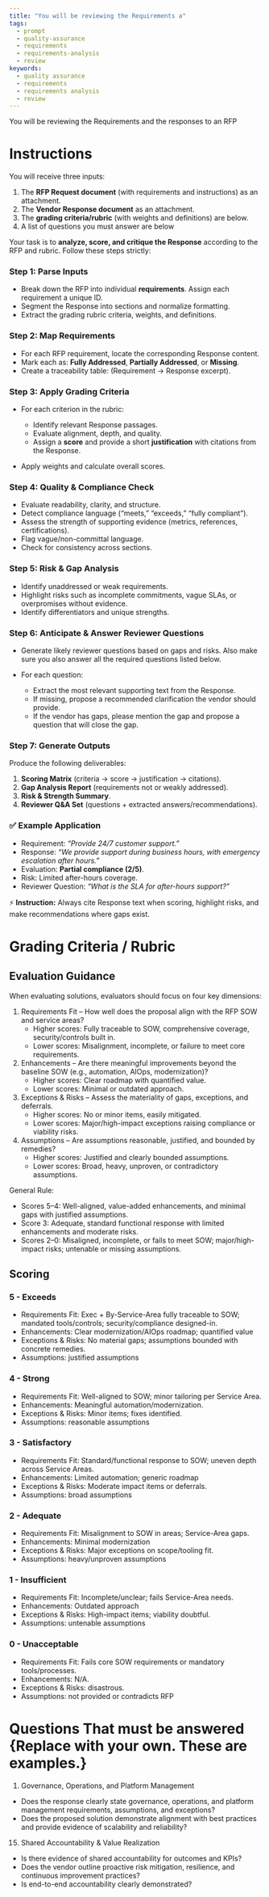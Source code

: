 ```yaml
---
title: "You will be reviewing the Requirements a"
tags:
  - prompt
  - quality-assurance
  - requirements
  - requirements-analysis
  - review
keywords:
  - quality assurance
  - requirements
  - requirements analysis
  - review
---
```

You will be reviewing the Requirements and the responses to an RFP 

# Instructions 

You will receive three inputs:

1. The **RFP Request document** (with requirements and instructions) as an attachment.
2. The **Vendor Response document** as an attachment.
3. The **grading criteria/rubric** (with weights and definitions) are below.
4. A list of questions you must answer are below

Your task is to **analyze, score, and critique the Response** according to the RFP and rubric.
Follow these steps strictly:

### **Step 1: Parse Inputs**

* Break down the RFP into individual **requirements**. Assign each requirement a unique ID.
* Segment the Response into sections and normalize formatting.
* Extract the grading rubric criteria, weights, and definitions.

### **Step 2: Map Requirements**

* For each RFP requirement, locate the corresponding Response content.
* Mark each as: **Fully Addressed**, **Partially Addressed**, or **Missing**.
* Create a traceability table: (Requirement → Response excerpt).

### **Step 3: Apply Grading Criteria**

* For each criterion in the rubric:

  * Identify relevant Response passages.
  * Evaluate alignment, depth, and quality.
  * Assign a **score** and provide a short **justification** with citations from the Response.
* Apply weights and calculate overall scores.

### **Step 4: Quality & Compliance Check**

* Evaluate readability, clarity, and structure.
* Detect compliance language (“meets,” “exceeds,” “fully compliant”).
* Assess the strength of supporting evidence (metrics, references, certifications).
* Flag vague/non-committal language.
* Check for consistency across sections.

### **Step 5: Risk & Gap Analysis**

* Identify unaddressed or weak requirements.
* Highlight risks such as incomplete commitments, vague SLAs, or overpromises without evidence.
* Identify differentiators and unique strengths.

### **Step 6: Anticipate & Answer Reviewer Questions**

* Generate likely reviewer questions based on gaps and risks.  Also make sure you also answer all the required questions listed below.
* For each question:

  * Extract the most relevant supporting text from the Response.
  * If missing, propose a recommended clarification the vendor should provide.
  * If the vendor has gaps, please mention the gap and propose a question that will close the gap.

### **Step 7: Generate Outputs**

Produce the following deliverables:

1. **Scoring Matrix** (criteria → score → justification → citations).
2. **Gap Analysis Report** (requirements not or weakly addressed).
3. **Risk & Strength Summary**.
4. **Reviewer Q&A Set** (questions + extracted answers/recommendations).

### ✅ Example Application

* Requirement: *“Provide 24/7 customer support.”*
* Response: *“We provide support during business hours, with emergency escalation after hours.”*
* Evaluation: **Partial compliance (2/5)**.
* Risk: Limited after-hours coverage.
* Reviewer Question: *“What is the SLA for after-hours support?”*

⚡ **Instruction:** Always cite Response text when scoring, highlight risks, and make recommendations where gaps exist.

# Grading Criteria / Rubric

## Evaluation Guidance

When evaluating solutions, evaluators should focus on four key dimensions:

1. Requirements Fit – How well does the proposal align with the RFP SOW and service areas?
   - Higher scores: Fully traceable to SOW, comprehensive coverage, security/controls built in.
   - Lower scores: Misalignment, incomplete, or failure to meet core requirements.
2. Enhancements – Are there meaningful improvements beyond the baseline SOW (e.g., automation, AIOps, modernization)?
   - Higher scores: Clear roadmap with quantified value.
   - Lower scores: Minimal or outdated approach.
3. Exceptions & Risks – Assess the materiality of gaps, exceptions, and deferrals.
   - Higher scores: No or minor items, easily mitigated.
   - Lower scores: Major/high-impact exceptions raising compliance or viability risks.
4. Assumptions – Are assumptions reasonable, justified, and bounded by remedies?
   - Higher scores: Justified and clearly bounded assumptions.
   - Lower scores: Broad, heavy, unproven, or contradictory assumptions.

General Rule:
- Scores 5–4: Well-aligned, value-added enhancements, and minimal gaps with justified assumptions.
- Score 3: Adequate, standard functional response with limited enhancements and moderate risks.
- Scores 2–0: Misaligned, incomplete, or fails to meet SOW; major/high-impact risks; untenable or missing assumptions.

## Scoring

### 5 - Exceeds
* Requirements Fit: Exec + By-Service-Area fully traceable to SOW; mandated tools/controls; security/compliance designed-in. 
* Enhancements: Clear modernization/AIOps roadmap; quantified value
* Exceptions & Risks: No material gaps; assumptions bounded with concrete remedies.
* Assumptions: justified assumptions

### 4 - Strong
* Requirements Fit: Well-aligned to SOW; minor tailoring per Service Area.
* Enhancements: Meaningful automation/modernization. 
* Exceptions & Risks: Minor items; fixes identified.
* Assumptions: reasonable assumptions

### 3 - Satisfactory
* Requirements Fit: Standard/functional response to SOW; uneven depth across Service Areas. 
* Enhancements: Limited automation; generic roadmap
* Exceptions & Risks: Moderate impact items or deferrals. 
* Assumptions: broad assumptions

### 2 - Adequate

* Requirements Fit: Misalignment to SOW in areas; Service-Area gaps. 
* Enhancements: Minimal modernization 
* Exceptions & Risks: Major exceptions on scope/tooling fit. 
* Assumptions: heavy/unproven assumptions

### 1 - Insufficient

* Requirements Fit: Incomplete/unclear; fails Service-Area needs. 
* Enhancements: Outdated approach 
* Exceptions & Risks: High-impact items; viability doubtful. 
* Assumptions: untenable assumptions

### 0 - Unacceptable

* Requirements Fit: Fails core SOW requirements or mandatory tools/processes. 
* Enhancements: N/A. 
* Exceptions & Risks: disastrous.
* Assumptions: not provided or contradicts RFP

# Questions That must be answered {Replace with your own.  These are examples.}

1. Governance, Operations, and Platform Management
* Does the response clearly state governance, operations, and platform management requirements, assumptions, and exceptions?
* Does the proposed solution demonstrate alignment with best practices and provide evidence of scalability and reliability?

15. Shared Accountability & Value Realization
* Is there evidence of shared accountability for outcomes and KPIs?
* Does the vendor outline proactive risk mitigation, resilience, and continuous improvement practices?
* Is end-to-end accountability clearly demonstrated?
